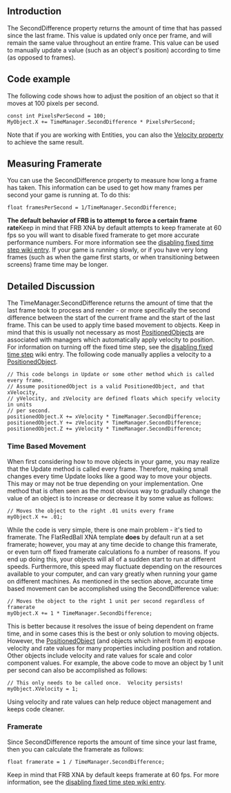 ## Introduction

The SecondDifference property returns the amount of time that has passed since the last frame. This value is updated only once per frame, and will remain the same value throughout an entire frame. This value can be used to manually update a value (such as an object's position) according to time (as opposed to frames).

## Code example

The following code shows how to adjust the position of an object so that it moves at 100 pixels per second.

``` lang:c#
const int PixelsPerSecond = 100;
MyObject.X += TimeManager.SecondDifference * PixelsPerSecond;
```

Note that if you are working with Entities, you can also the [Velocity property](/documentation/api/flatredball/flatredball-positionedobject/flatredball-positionedobject-velocity.md) to achieve the same result.

## Measuring Framerate

You can use the SecondDifference property to measure how long a frame has taken. This information can be used to get how many frames per second your game is running at. To do this:

    float framesPerSecond = 1/TimeManager.SecondDifference;

**The default behavior of FRB is to attempt to force a certain frame rate**Keep in mind that FRB XNA by default attempts to keep framerate at 60 fps so you will want to disable fixed framerate to get more accurate performance numbers. For more information see the [disabling fixed time step wiki entry](/frb/docs/index.php?title=Microsoft.Xna.Framework.Game#Disabling_Fixed_Time_Step "Microsoft.Xna.Framework.Game"). If your game is running slowly, or if you have very long frames (such as when the game first starts, or when transitioning between screens) frame time may be longer.

## Detailed Discussion

The TimeManager.SecondDifference returns the amount of time that the last frame took to process and render - or more specifically the second difference between the start of the current frame and the start of the last frame. This can be used to apply time based movement to objects. Keep in mind that this is usually not necessary as most [PositionedObjects](/frb/docs/index.php?title=FlatRedBall.PositionedObject "FlatRedBall.PositionedObject") are associated with managers which automatically apply velocity to position. For information on turning off the fixed time step, see the [disabling fixed time step](/frb/docs/index.php?title=Microsoft.Xna.Framework.Game#Disabling_Fixed_Time_Step "Microsoft.Xna.Framework.Game") wiki entry. The following code manually applies a velocity to a [PositionedObject](/frb/docs/index.php?title=FlatRedBall.PositionedObject "FlatRedBall.PositionedObject").

    // This code belongs in Update or some other method which is called every frame.
    // Assume positionedObject is a valid PositionedObject, and that xVelocity,
    // yVelocity, and zVelocity are defined floats which specify velocity in units
    // per second.
    positionedObject.X += xVelocity * TimeManager.SecondDifference;
    positionedObject.Y += zVelocity * TimeManager.SecondDifference;
    positionedObject.Z += yVelocity * TimeManager.SecondDifference;

### Time Based Movement

When first considering how to move objects in your game, you may realize that the Update method is called every frame. Therefore, making small changes every time Update looks like a good way to move your objects. This may or may not be true depending on your implementation. One method that is often seen as the most obvious way to gradually change the value of an object is to increase or decrease it by some value as follows:

    // Moves the object to the right .01 units every frame
    myObject.X += .01;

While the code is very simple, there is one main problem - it's tied to framerate. The FlatRedBall XNA template **does** by default run at a set framerate; however, you may at any time decide to change this framerate, or even turn off fixed framerate calculations fo a number of reasons. If you end up doing this, your objects will all of a sudden start to run at different speeds. Furthermore, this speed may fluctuate depending on the resources available to your computer, and can vary greatly when running your game on different machines. As mentioned in the section above, accurate time based movement can be accomplished using the SecondDifference value:

    // Moves the object to the right 1 unit per second regardless of framerate
    myObject.X += 1 * TimeManager.SecondDifference;

This is better because it resolves the issue of being dependent on frame time, and in some cases this is the best or only solution to moving objects. However, the [PositionedObject](/frb/docs/index.php?title=FlatRedBall.PositionedObject "FlatRedBall.PositionedObject") (and objects which inherit from it) expose velocity and rate values for many properties including position and rotation. Other objects include velocity and rate values for scale and color component values. For example, the above code to move an object by 1 unit per second can also be accomplished as follows:

    // This only needs to be called once.  Velocity persists!
    myObject.XVelocity = 1;

Using velocity and rate values can help reduce object management and keeps code cleaner.

### Framerate

Since SecondDifference reports the amount of time since your last frame, then you can calculate the framerate as follows:

    float framerate = 1 / TimeManager.SecondDifference;

Keep in mind that FRB XNA by default keeps framerate at 60 fps. For more information, see the [disabling fixed time step wiki entry](/documentation/api/microsoft-xna-framework/microsoft-xna-framework-game/microsoft-xna-framework-game-isfixedtimestep.md "Microsoft.Xna.Framework.Game").
